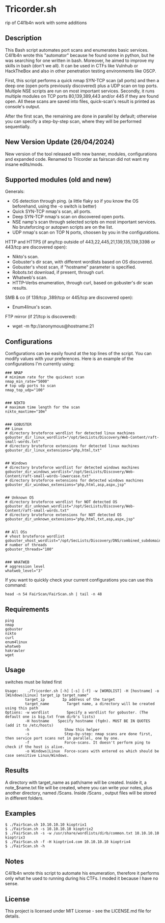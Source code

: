 # Tricorder.sh
rip of C4l1b4n work with some additions 


## Description
This Bash script automates port scans and enumerates basic services.
C4l1b4n wrote this "automator" because he found some in python, but he was searching for one written in bash. Moreover, he aimed to improve my skills in bash (don't we all).
It can be used in CTFs like Vulnhub or HackTheBox and also in other penetration testing environments like OSCP.

First, this script performs a quick nmap SYN-TCP scan (all ports) and then a deep one (open ports previously discovered) plus a UDP scan on top ports.
Multiple NSE scripts are run on most important services.
Secondly, it runs multiple modules on TCP ports 80,139,389,443 and/or 445 if they are found open.
All these scans are saved into files, quick-scan's result is printed as console's output.

After the first scan, the remaining are done in parallel by default; otherwise you can specify a step-by-step scan, where they will be performed sequentially.


## New Version Update (26/04/2024)
New version of the tool released with new banner, modules, configurations and expanded code.
Renamed to Tricorder as fairscan did not want my insane edits/mods. 


## Supported modules (old and new)
Generals:
- OS detection through ping. (a little flaky so if you know the OS beforehand, using the -o switch is better)
- Quick SYN-TCP nmap's scan, all ports.
- Deep SYN-TCP nmap's scan on discovered open ports.
- NSE namp's scan through selected scripts on most important services. No bruteforcing or autopwn scripts are on the list. 
- UDP nmap's scan on TOP N ports, choosen by you in the configurations.

HTTP and HTTPS (if any/tcp outside of 443,22,445,21,139,135,139,3398 or 443/tcp are discovered open): 
- Nikto's scan.
- Gobuster's dir scan, with different wordlists based on OS discovered.
- Gobuster's vhost scan, if "hostname" parameter is specified.
- Robots.txt download, if present, through curl.
- Whatweb's scan.
- HTTP-Verbs enumeration, through curl, based on gobuster's dir scan results.

SMB & co (if 139/tcp ,389/tcp or 445/tcp are discovered open):
- Enum4linux's scan.

FTP mirror (if 21/tcp is discovered): 
- wget -m ftp://anonymous@hostname:21


## Configurations
Configurations can be easily found at the top lines of the script. You can modify values with your preferences.
Here is an example of the configurations I'm currently using:
```
### NMAP
# minimum rate for the quickest scan
nmap_min_rate="5000"
# top udp ports to scan
nmap_top_udp="100"


### NIKTO
# maximum time length for the scan
nikto_maxtime="10m"


### GOBUSTER
## Linux
# directory bruteforce wordlist for detected linux machines
gobuster_dir_linux_wordlist="/opt/SecLists/Discovery/Web-Content/raft-small-words.txt"
# directory bruteforce extensions for detected linux machines
gobuster_dir_linux_extensions="php,html,txt"


## Windows
# directory bruteforce wordlist for detected windows machines
gobuster_dir_windows_wordlist="/opt/SecLists/Discovery/Web-Content/raft-small-words-lowercase.txt"
# directory bruteforce extensions for detected windows machines
gobuster_dir_windows_extensions="php,html,asp,aspx,jsp"


## Unknown OS
# directory bruteforce wordlist for NOT detected OS
gobuster_dir_unknown_wordlist="/opt/SecLists/Discovery/Web-Content/raft-small-words.txt"
# directory bruteforce extensions for NOT detected OS
gobuster_dir_unknown_extensions="php,html,txt,asp,aspx,jsp"


## All OSs
# vhost bruteforce wordlist
gobuster_vhost_wordlist="/opt/SecLists/Discovery/DNS/combined_subdomains.txt"
# number of threads
gobuster_threads="100"


### WHATWEB
# aggression level
whatweb_level="3"
```

If you want to quickly check your current configurations you can use this command:
```
head -n 54 FairScan/FairScan.sh | tail -n 48
```


## Requirements
```
ping
nmap
gobuster
nikto
curl
enum4linux
whatweb
hakrawler
wget
```

## Usage
switches must be listed first
```
Usage:    ./Tricorder.sh [-h] [-s] [-f] -w [WORDLIST] -H [hostname] -o [Windows|Linux] target_ip target_name"
         target_ip        Ip address of the target
         target_name        Target name, a directory will be created using this path
Options: -w wordlist        Specify a wordlist for gobuster. (The default one is big.txt from dirb's lists)
         -H hostname    Specify hostname (fqdn). MUST BE IN QUOTES (add it to /etc/hosts)
         -h                Show this helper
         -s                Step-by-step: nmap scans are done first, then service port scans not in parallel, one by one.
         -f                Force-scans. It doesn't perform ping to check if the host is alive.
         -o Windows|Linux  Force-scans with entered os which should be case sensitive Linux/Windows.
```

## Results
A directory with target_name as path/name will be created.
Inside it, a note_$name.txt file will be created, where you can write your notes, plus another directory, named /Scans.
Inside /Scans , output files will be stored in different folders.

## Examples
```
$ ./FairScan.sh 10.10.10.10 kioptrix1
$ ./FairScan.sh -s 10.10.10.10 kioptrix2
$ ./FairScan.sh -s -w /usr/share/wordlists/dirb/common.txt 10.10.10.10 kioptrix3
$ ./FairScan.sh -f -H kioptrix4.com 10.10.10.10 kioptrix4
$ ./FairScan.sh -h
```
## Notes
C4l1b4n wrote this script to automate his enumeration, therefore it performs only what he used to running during his CTFs.
I moded it because I have no sense. 

## License
This project is licensed under MIT License - see the LICENSE.md file for details.
